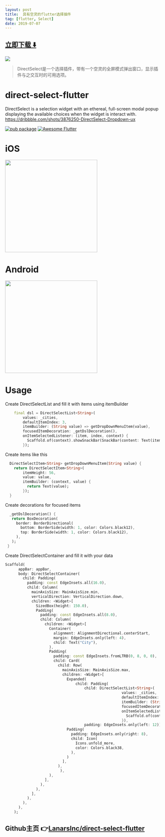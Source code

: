 ```yaml
---
layout: post
title:  具有空灵的flutter选择插件
tag: [flutter, Select]
date: 2019-07-07
---
```


 


## [立即下载 ️⬇️ ](https://codeload.github.com/LanarsInc/direct-select-flutter/zip/master) 


 
![](https://flutterawesome.com/content/images/2019/06/direct-select-flutter.jpg)
 
>
> DirectSelect是一个选择插件，带有一个空灵的全屏模式弹出窗口，显示插件与之交互时的可用选项。
>

 
# direct-select-flutter
DirectSelect is a selection widget with an ethereal, full-screen modal popup displaying the available choices when the widget is interact with. https://dribbble.com/shots/3876250-DirectSelect-Dropdown-ux

[![pub package](https://img.shields.io/pub/v/direct_select_flutter.svg)](https://pub.dev/packages/direct_select_flutter)
<a href="https://github.com/Solido/awesome-flutter">
   <img alt="Awesome Flutter" src="https://img.shields.io/badge/Awesome-Flutter-blue.svg?longCache=true&style=flat-square" />
</a>

# iOS

<img src="https://raw.githubusercontent.com/LanarsInc/direct-select-flutter/master/example/direct-select-ios.gif" width="300"/>

# Android 

<img src="https://raw.githubusercontent.com/LanarsInc/direct-select-flutter/master/example/direct-select-android.gif" width="300"/>

# Usage

 Create DirectSelectList and fill it with items using itemBuilder
```dart
    final dsl = DirectSelectList<String>(
        values: _cities,
        defaultItemIndex: 3,
        itemBuilder: (String value) => getDropDownMenuItem(value),
        focusedItemDecoration: _getDslDecoration(),
        onItemSelectedListener: (item, index, context) {
          Scaffold.of(context).showSnackBar(SnackBar(content: Text(item)));
        });
```
 Create items like this
```dart
  DirectSelectItem<String> getDropDownMenuItem(String value) {
    return DirectSelectItem<String>(
        itemHeight: 56,
        value: value,
        itemBuilder: (context, value) {
          return Text(value);
        });
  }
  ```
 Create decorations for focused items
 ```dart
   _getDslDecoration() {
    return BoxDecoration(
      border: BorderDirectional(
        bottom: BorderSide(width: 1, color: Colors.black12),
        top: BorderSide(width: 1, color: Colors.black12),
      ),
    );
  }
```
 Create DirectSelectContainer and fill it with your data
```dart
Scaffold(
      appBar: appBar,
      body: DirectSelectContainer(
        child: Padding(
          padding: const EdgeInsets.all(16.0),
          child: Column(
            mainAxisSize: MainAxisSize.min,
            verticalDirection: VerticalDirection.down,
            children: <Widget>[
              SizedBox(height: 150.0),
              Padding(
                padding: const EdgeInsets.all(8.0),
                child: Column(
                  children: <Widget>[
                    Container(
                      alignment: AlignmentDirectional.centerStart,
                      margin: EdgeInsets.only(left: 4),
                      child: Text("City"),
                    ),
                    Padding(
                      padding: const EdgeInsets.fromLTRB(0, 8, 0, 0),
                      child: Card(
                        child: Row(
                          mainAxisSize: MainAxisSize.max,
                          children: <Widget>[
                            Expanded(
                                child: Padding(
                                    child: DirectSelectList<String>(
                                                     values: _cities,
                                                     defaultItemIndex: 3,
                                                     itemBuilder: (String value) => getDropDownMenuItem(value),
                                                     focusedItemDecoration: _getDslDecoration(),
                                                     onItemSelectedListener: (item, index, context) {
                                                       Scaffold.of(context).showSnackBar(SnackBar(content: Text(item)));
                                                     }),
                                    padding: EdgeInsets.only(left: 12))),
                            Padding(
                              padding: EdgeInsets.only(right: 8),
                              child: Icon(
                                Icons.unfold_more,
                                color: Colors.black38,
                              ),
                            )
                          ],
                        ),
                         ),
                    ),
                  ],
                ),
              ),
            ],
          ),
        ),
      ),
    );
```

## Github主页 👉[LanarsInc/direct-select-flutter](http://github.com/LanarsInc/direct-select-flutter)